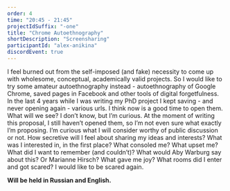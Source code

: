 ```yaml
---
order: 4
time: "20:45 - 21:45"
projectIdSuffix: "-one"
title: "Chrome Autoethnography"
shortDescription: "Screensharing"
participantId: "alex-anikina"
discordEvent: true
---
```


I feel burned out from the self-imposed (and fake) necessity to come up with wholesome, conceptual, academically valid projects. So I would like to try some amateur autoethnography instead - autoethnography of Google Chrome, saved pages in Facebook and other tools of digital forgetfulness. In the last 4 years while I was writing my PhD project I kept saving - and never opening again - various urls. I think now is a good time to open them. What will we see? I don’t know, but I’m curious. At the moment of writing this proposal, I still haven’t opened them, so I’m not even sure what exactly I’m proposing. I’m curious what I will consider worthy of public discussion or not. How secretive will I feel about sharing my ideas and interests? What was I interested in, in the first place? What consoled me? What upset me? What did I want to remember (and couldn’t)? What would Aby Warburg say about this? Or Marianne Hirsch? What gave me joy? What rooms did I enter and got scared? I would like to be scared again. 

**Will be held in Russian and English.**
